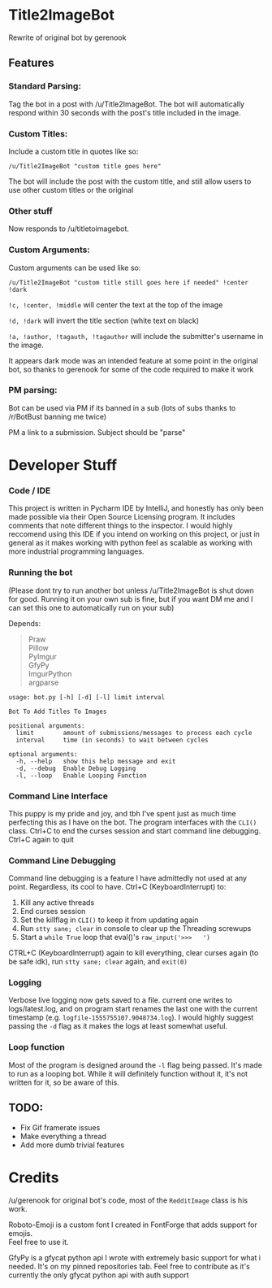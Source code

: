 # Title2ImageBot

Rewrite of original bot by gerenook

## Features

### Standard Parsing:
Tag the bot in a post with /u/Title2ImageBot. The bot will automatically respond within 30 seconds with the post's title included in the image.

### Custom Titles:
Include a custom title in quotes like so:

```/u/Title2ImageBot "custom title goes here"```

The bot will include the post with the custom title, and still allow users to use other custom titles or the original

### Other stuff

Now responds to /u/titletoimagebot.

### Custom Arguments:
Custom arguments can be used like so:

```/u/Title2ImageBot "custom title still goes here if needed" !center !dark```

`!c, !center, !middle` will center the text at the top of the image

`!d, !dark` will invert the title section (white text on black)

`!a, !author, !tagauth, !tagauthor` will include the submitter's username in the image.

It appears dark mode was an intended feature at some point in the original bot, so thanks to gerenook for some of the code required to make it work

### PM parsing:
Bot can be used via PM if its banned in a sub (lots of subs thanks to /r/BotBust banning me twice)

PM a link to a submission. Subject should be "parse"

# Developer Stuff

### Code / IDE

This project is written in Pycharm IDE by IntelliJ, and honestly has only been made possible via their Open Source Licensing program.
It includes comments that note different things to the inspector. I would highly reccomend using this IDE if you intend on working on this
project, or just in general as it makes working with python feel as scalable as working with more industrial
programming languages.

### Running the bot

(Please dont try to run another bot unless /u/Title2ImageBot is shut down for good. Running it on your own sub is fine, but if you want DM me and I can set this one to automatically run on your sub)

Depends:

> Praw    
> Pillow  
> PyImgur  
> GfyPy   
> ImgurPython  
> argparse  

```
usage: bot.py [-h] [-d] [-l] limit interval

Bot To Add Titles To Images

positional arguments:
  limit        amount of submissions/messages to process each cycle
  interval     time (in seconds) to wait between cycles

optional arguments:
  -h, --help   show this help message and exit
  -d, --debug  Enable Debug Logging
  -l, --loop   Enable Looping Function
```

### Command Line Interface

This puppy is my pride and joy, and tbh I've spent just as much time perfecting this as I have on the bot.
The program interfaces with the `CLI()` class. Ctrl+C to end the curses session and start command line debugging.
Ctrl+C again to quit

### Command Line Debugging

Command line debugging is a feature I have admittedly not used at any point. Regardless, its cool
to have. Ctrl+C (KeyboardInterrupt) to:

1. Kill any active threads
2. End curses session
3. Set the killflag in `CLI()` to keep it from updating again
4. Run `stty sane; clear` in console to clear up the Threading screwups
5. Start a `while True` loop that eval()'s `raw_input('>>>   ')`

CTRL+C (KeyboardInterrupt) again to kill everything, clear curses again (to be safe idk), run 
`stty sane; clear` again, and `exit(0)` 

### Logging

Verbose live logging now gets saved to a file. current one writes to logs/latest.log, and on program start renames the last one with
the current timestamp (e.g. `logfile-1555755107.9048734.log`). I would highly suggest passing the `-d` flag as it makes the logs at least somewhat
useful.

### Loop function

Most of the program is designed around the `-l` flag being passed. It's made to run as a looping bot. While it will definitely
function without it, it's not written for it, so be aware of this. 

## TODO:
* Fix Gif framerate issues  
* Make everything a thread
* Add more dumb trivial features

# Credits

/u/gerenook for original bot's code, most of the `RedditImage` class is his work.

Roboto-Emoji is a custom font I created in FontForge that adds support for emojis.  
Feel free to use it. 

GfyPy is a gfycat python api I wrote with extremely basic support for what i needed. It's on my pinned repositories tab. Feel free to contribute as it's currently the only gfycat python api with auth support

